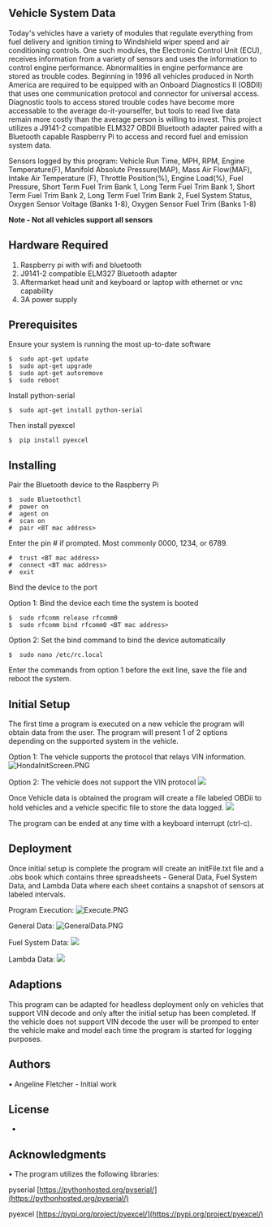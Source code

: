 ## Vehicle System Data
Today's vehicles have a variety of modules that regulate everything from fuel delivery and ignition timing to Windshield wiper speed and air conditioning controls. One such modules, the Electronic Control Unit (ECU), receives information from a variety of sensors and uses the information to control engine performance. Abnormalities in engine performance are stored as trouble codes. Beginning in 1996 all vehicles produced in North America are required to be equipped with an Onboard Diagnostics II (OBDII) that uses one communication protocol and connector for universal access. Diagnostic tools to access stored trouble codes have become more accessable to the average do-it-yourselfer, but tools to read live data remain more costly than the average person is willing to invest. This project utilizes a J9141-2 compatible ELM327 OBDII Bluetooth adapter paired with a Bluetooth capable Raspberry Pi to access and record fuel and emission system data.

Sensors logged by this program: Vehicle Run Time, MPH, RPM, Engine Temperature(F), Manifold Absolute Pressure(MAP), Mass Air Flow(MAF), Intake Air Temperature (F), Throttle Position(%), Engine Load(%), Fuel Pressure, Short Term Fuel Trim Bank 1, Long Term Fuel Trim Bank 1, Short Term Fuel Trim Bank 2, Long Term Fuel Trim Bank 2, Fuel System Status, Oxygen Sensor Voltage (Banks 1-8), Oxygen Sensor Fuel Trim (Banks 1-8)

****Note - Not all vehicles support all sensors****

## Hardware Required
   1. Raspberry pi with wifi and bluetooth
   2. J9141-2 compatible ELM327 Bluetooth adapter
   3. Aftermarket head unit and keyboard or laptop with ethernet or vnc capability
   4. 3A power supply
   
## Prerequisites
Ensure your system is running the most up-to-date software
```
$  sudo apt-get update
$  sudo apt-get upgrade
$  sudo apt-get autoremove
$  sudo reboot
```
Install python-serial
```
$  sudo apt-get install python-serial
```
Then install pyexcel
```
$  pip install pyexcel
```
## Installing
Pair the Bluetooth device to the Raspberry Pi
```
$  sudo Bluetoothctl
#  power on
#  agent on
#  scan on
#  pair <BT mac address>
```
Enter the pin # if prompted. Most commonly 0000, 1234, or 6789.
```
#  trust <BT mac address>
#  connect <BT mac address>
#  exit
```
Bind the device to the port
 
  Option 1: Bind the device each time the system is booted
```
$  sudo rfcomm release rfcomm0
$  sudo rfcomm bind rfcomm0 <BT mac address>
```
  Option 2: Set the bind command to bind the device automatically
```
$  sudo nano /etc/rc.local
```
  Enter the commands from option 1 before the exit line, save the file and reboot the system.
  
## Initial Setup
The first time a program is executed on a new vehicle the program will obtain data from the user.
The program will present 1 of 2 options depending on the supported system in the vehicle.

Option 1:
	The vehicle supports the protocol that relays VIN information.
	![HondaInitScreen.PNG]({{site.baseurl}}/HondaInitScreen.PNG)

Option 2:
	The vehicle does not support the VIN protocol
	![]({{site.baseurl}}//JeepInitScreen1.PNG)

Once Vehicle data is obtained the program will create a file labeled OBDii to hold vehicles and a vehicle specific file to store the data logged.
![]({{site.baseurl}}//FileInit.PNG)

The program can be ended at any time with a keyboard interrupt (ctrl-c).
## Deployment
Once initial setup is complete the program will create an initFile.txt file and a .obs book which contains three spreadsheets - General Data, Fuel System Data, and Lambda Data where each sheet contains a snapshot of sensors at labeled intervals.

Program Execution:
![Execute.PNG]({{site.baseurl}}/Execute.PNG)


General Data:
![GeneralData.PNG]({{site.baseurl}}/GeneralData.PNG)

Fuel System Data:
![]({{site.baseurl}}//FuelData.PNG)

Lambda Data:
![]({{site.baseurl}}//LambdaData.PNG)

## Adaptions
This program can be adapted for headless deployment only on vehicles that support VIN decode and only after the initial setup has been completed. If the vehicle does not support VIN decode the user will be promped to enter the vehicle make and model each time the program is started for logging purposes. 
## Authors
•	Angeline Fletcher - Initial work
## License
-
## Acknowledgments
•	The program utilizes the following libraries:

pyserial [https://pythonhosted.org/pyserial/](https://pythonhosted.org/pyserial/)
    
pyexcel [https://pypi.org/project/pyexcel/](https://pypi.org/project/pyexcel/)

